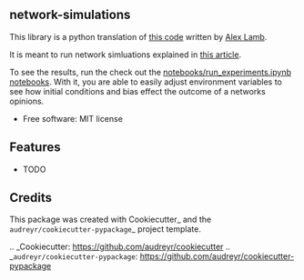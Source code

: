 
## network-simulations

This library is a python translation of [this code](https://github.com/alexlamb/groupdecision) written by [Alex Lamb](https://www.alexlamb.com/).

It is meant to run network simluations explained in [this article](https://thetinkerpoint.com/2019/02/11/why-the-world-has-gone-crazy/).

To see the results, run the check out the [notebooks/run_experiments.ipynb notebooks](https://github.com/ntorba/network_simulations/blob/master/notebooks/run_experiments.ipynb). With it, you are able to easily adjust environment variables to see how initial conditions and bias effect the outcome of a networks opinions.


* Free software: MIT license

Features
--------

* TODO

Credits
-------

This package was created with Cookiecutter_ and the `audreyr/cookiecutter-pypackage`_ project template.

.. _Cookiecutter: https://github.com/audreyr/cookiecutter
.. _`audreyr/cookiecutter-pypackage`: https://github.com/audreyr/cookiecutter-pypackage
